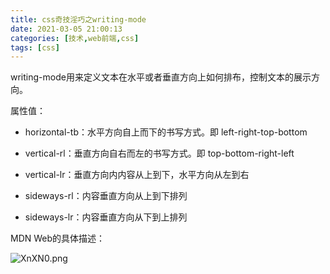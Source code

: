 ```yaml
---
title: css奇技淫巧之writing-mode
date: 2021-03-05 21:00:13
categories: [技术,web前端,css]
tags: [css]
---
```


writing-mode用来定义文本在水平或者垂直方向上如何排布，控制文本的展示方向。

属性值：

- horizontal-tb：水平方向自上而下的书写方式。即 left-right-top-bottom

- vertical-rl：垂直方向自右而左的书写方式。即 top-bottom-right-left

- vertical-lr：垂直方向内内容从上到下，水平方向从左到右

- sideways-rl：内容垂直方向从上到下排列

- sideways-lr：内容垂直方向从下到上排列

MDN Web的具体描述：
 
 ![XnXN0.png](https://s1.328888.xyz/2022/04/09/XnXN0.png)
